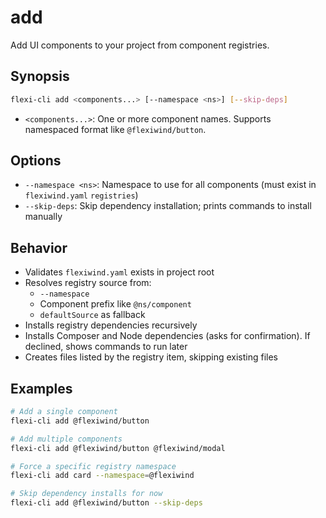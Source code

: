 # add

Add UI components to your project from component registries.

## Synopsis

```bash
flexi-cli add <components...> [--namespace <ns>] [--skip-deps]
```

- `<components...>`: One or more component names. Supports namespaced format like `@flexiwind/button`.

## Options

- `--namespace <ns>`: Namespace to use for all components (must exist in `flexiwind.yaml` `registries`)
- `--skip-deps`: Skip dependency installation; prints commands to install manually

## Behavior

- Validates `flexiwind.yaml` exists in project root
- Resolves registry source from:
  - `--namespace`
  - Component prefix like `@ns/component`
  - `defaultSource` as fallback
- Installs registry dependencies recursively
- Installs Composer and Node dependencies (asks for confirmation). If declined, shows commands to run later
- Creates files listed by the registry item, skipping existing files

## Examples

```bash
# Add a single component
flexi-cli add @flexiwind/button

# Add multiple components
flexi-cli add @flexiwind/button @flexiwind/modal

# Force a specific registry namespace
flexi-cli add card --namespace=@flexiwind

# Skip dependency installs for now
flexi-cli add @flexiwind/button --skip-deps
```
